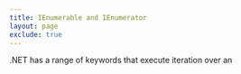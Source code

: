 ```yaml
---
title: IEnumerable and IEnumerator
layout: page
exclude: true
---
```


.NET has a range of keywords that execute iteration over an
<!--stackedit_data:
eyJoaXN0b3J5IjpbMTAzNDQxMDA3OF19
-->